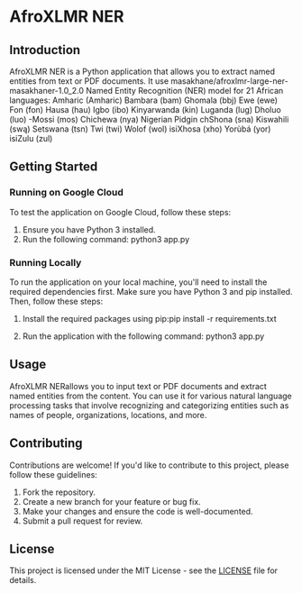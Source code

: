 # AfroXLMR NER

## Introduction

AfroXLMR NER is a Python application that allows you to extract named entities from text or PDF documents. It use masakhane/afroxlmr-large-ner-masakhaner-1.0_2.0  Named Entity Recognition (NER) model for 21 African languages:
Amharic (Amharic)
Bambara (bam)
Ghomala (bbj)
Ewe (ewe)
Fon (fon)
Hausa (hau)
Igbo (ibo)
Kinyarwanda (kin)
Luganda (lug)
Dholuo (luo) -Mossi (mos)
Chichewa (nya)
Nigerian Pidgin
chShona (sna)
Kiswahili (swą)
Setswana (tsn)
Twi (twi)
Wolof (wol)
isiXhosa (xho)
Yorùbá (yor)
isiZulu (zul)

## Getting Started

### Running on Google Cloud

To test the application on Google Cloud, follow these steps:

1. Ensure you have Python 3 installed.
2. Run the following command:
python3 app.py



### Running Locally

To run the application on your local machine, you'll need to install the required dependencies first. Make sure you have Python 3 and pip installed. Then, follow these steps:

1. Install the required packages using pip:pip install -r requirements.txt




2. Run the application with the following command: python3 app.py




## Usage

AfroXLMR NERallows you to input text or PDF documents and extract named entities from the content. You can use it for various natural language processing tasks that involve recognizing and categorizing entities such as names of people, organizations, locations, and more.

## Contributing

Contributions are welcome! If you'd like to contribute to this project, please follow these guidelines:

1. Fork the repository.
2. Create a new branch for your feature or bug fix.
3. Make your changes and ensure the code is well-documented.
4. Submit a pull request for review.

## License

This project is licensed under the MIT License - see the [LICENSE](LICENSE) file for details.

